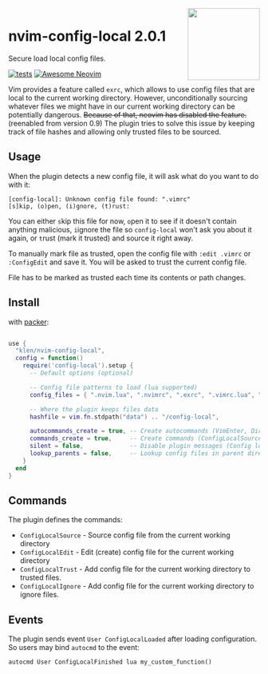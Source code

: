 <img src="https://neovim.io/logos/neovim-mark-flat.png" align="right" width="144" />

# nvim-config-local 2.0.1

Secure load local config files.

[![tests](https://github.com/klen/nvim-config-local/actions/workflows/tests.yml/badge.svg)](https://github.com/klen/nvim-config-local/actions/workflows/tests.yml)
[![Awesome Neovim](https://awesome.re/badge-flat.svg)](https://github.com/rockerBOO/awesome-neovim)

Vim provides a feature called `exrc`, which allows to use config files that are
local to the current working directory. However, unconditionally sourcing
whatever files we might have in our current working directory can be
potentially dangerous. ~~Because of that, neovim has disabled the feature.~~
(reenabled from version 0.9) The plugin tries to solve this issue by keeping
track of file hashes and allowing only trusted files to be sourced.

## Usage

When the plugin detects a new config file, it will ask what do you want to do
with it:

```
[config-local]: Unknown config file found: ".vimrc"
[s]kip, (o)pen, (i)gnore, (t)rust:
```

You can either `s`kip this file for now, `o`pen it to see if it doesn't contain
anything malicious, `i`ignore the file so `config-local` won't ask you about it
again, or `t`rust (mark it trusted) and source it right away.

To manually mark file as trusted, open the config file with `:edit .vimrc` or
`:ConfigEdit` and save it. You will be asked to trust the current config file.

File has to be marked as trusted each time its contents or path changes.

## Install

with [packer](https://github.com/wbthomason/packer.nvim):

```lua

use {
  "klen/nvim-config-local",
  config = function()
    require('config-local').setup {
      -- Default options (optional)

      -- Config file patterns to load (lua supported)
      config_files = { ".nvim.lua", ".nvimrc", ".exrc", ".vimrc.lua", ".vimrc" },

      -- Where the plugin keeps files data
      hashfile = vim.fn.stdpath("data") .. "/config-local",

      autocommands_create = true, -- Create autocommands (VimEnter, DirectoryChanged)
      commands_create = true,     -- Create commands (ConfigLocalSource, ConfigLocalEdit, ConfigLocalTrust, ConfigLocalIgnore)
      silent = false,             -- Disable plugin messages (Config loaded/ignored)
      lookup_parents = false,     -- Lookup config files in parent directories
    }
  end
}
```

## Commands

The plugin defines the commands:

- `ConfigLocalSource` - Source config file from the current working directory
- `ConfigLocalEdit` - Edit (create) config file for the current working directory
- `ConfigLocalTrust` - Add config file for the current working directory to trusted files.
- `ConfigLocalIgnore` - Add config file for the current working directory to ignore files.

## Events

The plugin sends event `User ConfigLocalLoaded` after loading configuration.
So users may bind `autocmd` to the event:

```vim
autocmd User ConfigLocalFinished lua my_custom_function()
```
